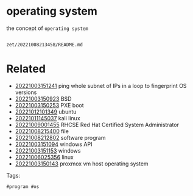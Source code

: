 # operating system

the concept of `operating system`

```
```

` zet/20221008213458/README.md `

# Related

- [20221003151241](/zet/20221003151241/README.md) ping whole subnet of IPs in a loop to fingerprint OS versions
- [20221003150923](/zet/20221003150923/README.md) BSD
- [20221003150253](/zet/20221003150253/README.md) PXE boot
- [20221012101349](/zet/20221012101349/README.md) ubuntu
- [20221011145037](/zet/20221011145037/README.md) kali linux
- [20221009001455](/zet/20221009001455/README.md) RHCSE Red Hat Certified System Administrator
- [20221008215400](/zet/20221008215400/README.md) file
- [20221008212802](/zet/20221008212802/README.md) software program
- [20221003151094](/zet/20221003151094/README.md) windows API
- [20221003151153](/zet/20221003151153/README.md) windows
- [20221006025356](/zet/20221006025356/README.md) linux
- [20221003150143](/zet/20221003150143/README.md) proxmox vm host operating system

Tags:

    #program #os
